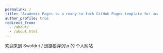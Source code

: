 ```yaml
---
permalink: /
title: "Academic Pages is a ready-to-fork GitHub Pages template for academic personal websites"
author_profile: true
redirect_from: 
  - /about/
  - /about.html
---
```


欢迎来到
Swofdrit / 迅捷狼浮沉\n
                的
                        个人网站
